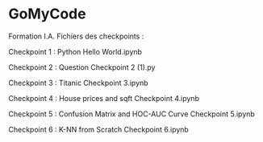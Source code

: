 # GoMyCode
Formation I.A.
Fichiers des checkpoints :

Checkpoint 1 : Python Hello World.ipynb

Checkpoint 2 : Question Checkpoint 2 (1).py

Checkpoint 3 : Titanic Checkpoint 3.ipynb
 
Checkpoint 4 : House prices and sqft Checkpoint 4.ipynb

Checkpoint 5 : Confusion Matrix and HOC-AUC Curve Checkpoint 5.ipynb

Checkpoint 6 : K-NN from Scratch Checkpoint 6.ipynb
